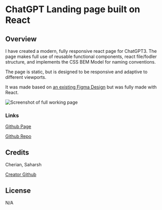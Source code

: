 #  ChatGPT Landing page built on React

## Overview

I have created a modern, fully responsive react page for ChatGPT3. The page makes full use of reusable functional components, react file/fodler structure, and implements the CSS BEM Model for naming conventions.

The page is static, but is designed to be responsive and adaptive to different viewports.

It was made based on [an existing Figma Design](https://www.figma.com/file/lz9lLpFHMxHm2odnwM3R0z/gpt3?node-id=0%3A15&t=HzYCzHwaByNo1YRy-0) but was fully made with React.

![Screenshot of full working page](./src/assets/images/site-screenshot.jpg "GPT3 Page Screenshot")

### Links

 [Github Page](https://sashdc.github.io/sash-portfolio/)

 [Github Repo](https://github.com/sashdc/gpt_ux_project)

 ## Credits

Cherian, Saharsh


[Creator Github](https://github.com/sashdc)

## License

N/A
    
